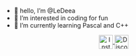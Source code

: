- 👋 hello, I’m @LeDeea
- 👀 I’m interested in coding for fun
- 🌱 I’m currently learning Pascal and C++
  

<!---
LeDeea/LeDeea is a ✨ special ✨ repository because its `README.md` (this file) appears on your GitHub profile.
You can click the Preview link to take a look at your changes.
--->
<p align="center">
<a href="https://instagram.com/sechotix?igshid=OGQ5ZDc2ODk2ZA%3D%3D&utm_source=qr" target="_blank"> 
<img src="https://i.imgur.com/ZrXj1Qh.png" alt="Instagram" width="32" align="center"> 
</a> 
<a href="https://discord.com/users/514041329928634368" target="_blank" rel="nofollow">
<img src="https://i.imgur.com/cstwXyP.png" alt="Discord" width="32" align="center">
